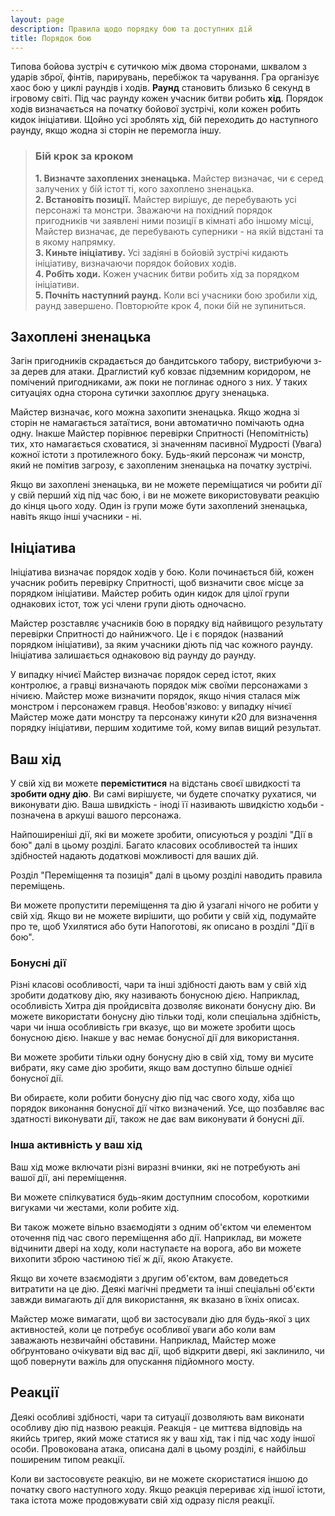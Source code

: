 ```yaml
---
layout: page
description: Правила щодо порядку бою та доступних дій
title: Порядок бою
---
```


Типова бойова зустріч є сутичкою між двома сторонами, шквалом з ударів зброї, фінтів, парирувань, перебіжок та чарування. Гра організує хаос бою у циклі раундів і ходів. **Раунд** становить близько 6 секунд в ігровому світі. Під час раунду кожен учасник битви робить **хід**. Порядок ходів визначається на початку бойової зустрічі, коли кожен робить кидок ініціативи. Щойно усі зроблять хід, бій переходить до наступного раунду, якщо жодна зі сторін не перемогла іншу.

> ### Бій крок за кроком
> 
> **1. Визначте захоплених зненацька.** Майстер визначає, чи є серед залучених у бій істот ті, кого захоплено зненацька.  
> **2. Встановіть позиції.** Майстер вирішує, де перебувають усі персонажі та монстри. Зважаючи на похідний порядок пригодників чи заявлені ними позиції в кімнаті або іншому місці, Майстер визначає, де перебувають суперники - на якій відстані та в якому напрямку.  
> **3. Киньте ініціативу.** Усі задіяні в бойовій зустрічі кидають ініціативу, визначаючи порядок бойових ходів.  
> **4. Робіть ходи.** Кожен учасник битви робить хід за порядком ініціативи.  
> **5. Почніть наступний раунд.** Коли всі учасники бою зробили хід, раунд завершено. Повторюйте крок 4, поки бій не зупиниться.  


## Захоплені зненацька
Загін пригодників скрадається до бандитського табору, вистрибуючи з-за дерев для атаки. Драглистий куб ковзає підземним коридором, не помічений пригодниками, аж поки не поглинає одного з них. У таких ситуаціях одна сторона сутички захоплює другу зненацька.

Майстер визначає, кого можна захопити зненацька. Якщо жодна зі сторін не намагається затаїтися, вони автоматично помічають одна одну. Інакше Майстер порівнює перевірки Спритності (Непомітність) тих, хто намагається сховатися, зі значенням пасивної Мудрості (Увага) кожної істоти з протилежного боку. Будь-який персонаж чи монстр, який не помітив загрозу, є захопленим зненацька на початку зустрічі.

Якщо ви захоплені зненацька, ви не можете переміщатися чи робити дії у свій перший хід під час бою, і ви не можете використовувати реакцію до кінця цього ходу. Один із групи може бути захоплений зненацька, навіть якщо інші учасники - ні.

## Ініціатива
Ініціатива визначає порядок ходів у бою. Коли починається бій, кожен учасник робить перевірку Спритності, щоб визначити своє місце за порядком ініціативи. Майстер робить один кидок для цілої групи однакових істот, тож усі члени групи діють одночасно.

Майстер розставляє учасників бою в порядку від найвищого результату перевірки Спритності до найнижчого. Це і є порядок (названий порядком ініціативи), за яким учасники діють під час кожного раунду. Ініціатива залишається однаковою від раунду до раунду.

У випадку нічиєї Майстер визначає порядок серед істот, яких контролює, а гравці визначають порядок між своїми персонажами з нічиєю. Майстер може визначити порядок, якщо нічия сталася між монстром і персонажем гравця. Необов'язково: у випадку нічиєї Майстер може дати монстру та персонажу кинути к20 для визначення порядку ініціативи, першим ходитиме той, кому випав вищий результат.

## Ваш хід
У свій хід ви можете **переміститися** на відстань своєї швидкості та **зробити одну дію**. Ви самі вирішуєте, чи будете спочатку рухатися, чи виконувати дію. Ваша швидкість - іноді її називають швидкістю ходьби - позначена в аркуші вашого персонажа.

Найпоширеніші дії, які ви можете зробити, описуються у розділі "Дії в бою" далі в цьому розділі. Багато класових особливостей та інших здібностей надають додаткові можливості для ваших дій.

Розділ "Переміщення та позиція" далі в цьому розділі наводить правила переміщень.

Ви можете пропустити переміщення та дію й узагалі нічого не робити у свій хід. Якщо ви не можете вирішити, що робити у свій хід, подумайте про те, щоб Ухилятися або бути Напоготові, як описано в розділі "Дії в бою".

### Бонусні дії
Різні класові особливості, чари та інші здібності дають вам у свій хід зробити додаткову дію, яку називають бонусною дією. Наприклад, особливість Хитра дія пройдисвіта дозволяє виконати бонусну дію. Ви можете використати бонусну дію тільки тоді, коли спеціальна здібність, чари чи інша особливість гри вказує, що ви можете зробити щось бонусною дією. Інакше у вас немає бонусної дії для використання.

Ви можете зробити тільки одну бонусну дію в свій хід, тому ви мусите вибрати, яку саме дію зробити, якщо вам доступно більше однієї бонусної дії.

Ви обираєте, коли робити бонусну дію під час свого ходу, хіба що порядок виконання бонусної дії чітко визначений. Усе, що позбавляє вас здатності виконувати дії, також не дає вам виконувати й бонусні дії.

### Інша активність у ваш хід
Ваш хід може включати різні виразні вчинки, які не потребують ані вашої дії, ані переміщення.

Ви можете спілкуватися будь-яким доступним способом, короткими вигуками чи жестами, коли робите хід.

Ви також можете вільно взаємодіяти з одним об'єктом чи елементом оточення під час свого переміщення або дії. Наприклад, ви можете відчинити двері на ходу, коли наступаєте на ворога, або ви можете вихопити зброю частиною тієї ж дії, якою Атакуєте.

Якщо ви хочете взаємодіяти з другим об'єктом, вам доведеться витратити на це дію. Деякі магічні предмети та інші спеціальні об'єкти завжди вимагають дії для використання, як вказано в їхніх описах.

Майстер може вимагати, щоб ви застосували дію для будь-якої з цих активностей, коли це потребує особливої уваги або коли вам заважають незвичайні обставини. Наприклад, Майстер може обґрунтовано очікувати від вас дії, щоб відкрити двері, які заклинило, чи щоб повернути важіль для опускання підйомного мосту.

## Реакції
Деякі особливі здібності, чари та ситуації дозволяють вам виконати особливу дію під назвою реакція. Реакція - це миттєва відповідь на якийсь тригер, який може статися як у ваш хід, так і під час ходу іншої особи. Провокована атака, описана далі в цьому розділі, є найбільш поширеним типом реакції.

Коли ви застосовуєте реакцію, ви не можете скористатися іншою до початку свого наступного ходу. Якщо реакція перериває хід іншої істоти, така істота може продовжувати свій хід одразу після реакції.
